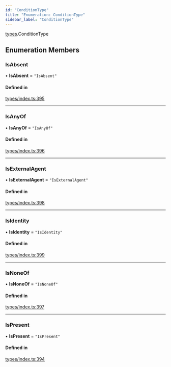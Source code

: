 ```yaml
---
id: "ConditionType"
title: "Enumeration: ConditionType"
sidebar_label: "ConditionType"
---
```


[types](../../../modules/Types/Types.md).ConditionType

## Enumeration Members

### IsAbsent

• **IsAbsent** = ``"IsAbsent"``

#### Defined in

[types/index.ts:395](https://github.com/PolymeshAssociation/polymesh-sdk/blob/acc2284c/src/types/index.ts#L395)

___

### IsAnyOf

• **IsAnyOf** = ``"IsAnyOf"``

#### Defined in

[types/index.ts:396](https://github.com/PolymeshAssociation/polymesh-sdk/blob/acc2284c/src/types/index.ts#L396)

___

### IsExternalAgent

• **IsExternalAgent** = ``"IsExternalAgent"``

#### Defined in

[types/index.ts:398](https://github.com/PolymeshAssociation/polymesh-sdk/blob/acc2284c/src/types/index.ts#L398)

___

### IsIdentity

• **IsIdentity** = ``"IsIdentity"``

#### Defined in

[types/index.ts:399](https://github.com/PolymeshAssociation/polymesh-sdk/blob/acc2284c/src/types/index.ts#L399)

___

### IsNoneOf

• **IsNoneOf** = ``"IsNoneOf"``

#### Defined in

[types/index.ts:397](https://github.com/PolymeshAssociation/polymesh-sdk/blob/acc2284c/src/types/index.ts#L397)

___

### IsPresent

• **IsPresent** = ``"IsPresent"``

#### Defined in

[types/index.ts:394](https://github.com/PolymeshAssociation/polymesh-sdk/blob/acc2284c/src/types/index.ts#L394)
